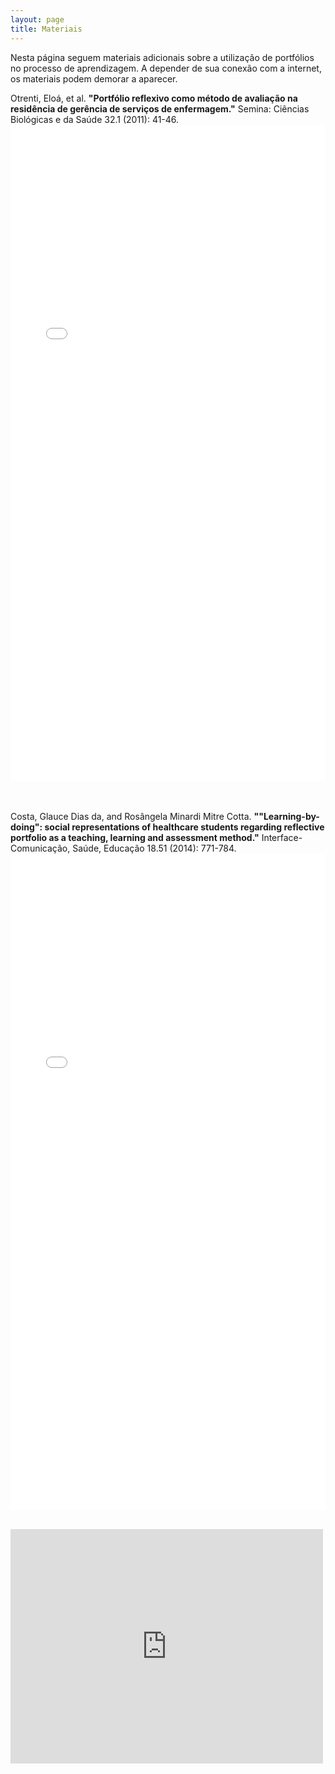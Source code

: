 ```yaml
---
layout: page
title: Materiais
---
```


Nesta página seguem materiais adicionais sobre a utilização de portfólios no processo de aprendizagem. A depender de sua conexão com a internet, os materiais podem demorar a aparecer.


Otrenti, Eloá, et al. **"Portfólio reflexivo como método de avaliação na residência de gerência de serviços de enfermagem."** Semina: Ciências Biológicas e da Saúde 32.1 (2011): 41-46.
<embed src="./1.pdf" width="100%" height="1050px" type='application/pdf'>

<br><br>
Costa, Glauce Dias da, and Rosângela Minardi Mitre Cotta. **""Learning-by-doing": social representations of healthcare students regarding reflective portfolio as a teaching, learning and assessment method."** Interface-Comunicação, Saúde, Educação 18.51 (2014): 771-784.
<embed src="./2.pdf" width="100%" height="1050px" type='application/pdf'>
<br><br>

<embed src="https://drive.google.com/viewerng/viewer?embedded=true&url=https://orientacoes-portfolios.github.io/1.pdf" width="500" height="375">
